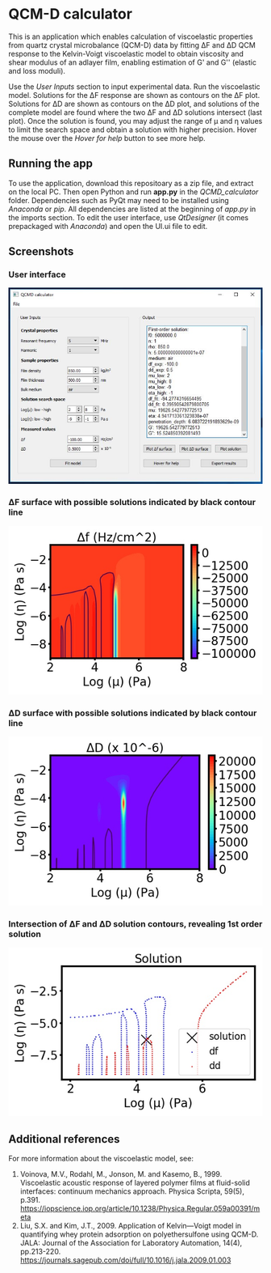 # QCM-D calculator

This is an application which enables calculation of
viscoelastic properties from quartz crystal microbalance (QCM-D) data by
fitting ΔF and ΔD QCM response to the Kelvin-Voigt viscoelastic model to obtain viscosity and shear modulus of
an adlayer film, enabling estimation of G' and G'' (elastic and loss moduli).

Use the *User Inputs* section to input experimental data. Run the
viscoelastic model. Solutions for the ΔF response are shown as contours on the ΔF plot.
Solutions for ΔD are shown as contours on the ΔD plot, and solutions of the complete model
are found where the two ΔF and ΔD solutions intersect (last plot). Once the solution is found, you may adjust
the range of μ and η values to limit the search space and obtain a solution with higher precision. Hover the mouse over the *Hover for help* button to see more help.


## Running the app

To use the application, download this repositoary as a zip file, and extract on the local PC. Then open Python and run **app.py** in the *QCMD_calculator* folder. Dependencies such as PyQt may need to be installed using *Anaconda* or *pip*. All dependencies are listed at the beginning of *app.py* in the imports section. To edit the user interface, use *QtDesigner* (it comes prepackaged with *Anaconda*) and open the UI.ui file to edit.

## Screenshots

### User interface
![](UI.JPG)

### ΔF surface with possible solutions indicated by black contour line
![](df_surface.JPG)

### ΔD surface with possible solutions indicated by black contour line
![](dD_surface.JPG)

### Intersection of ΔF and ΔD solution contours, revealing 1st order solution
![](Solution.JPG)


## Additional references

For more information about the viscoelastic model, see:


1. Voinova, M.V., Rodahl, M., Jonson, M. and Kasemo, B., 1999. Viscoelastic
acoustic response of layered polymer films at fluid-solid interfaces:
continuum mechanics approach. Physica Scripta, 59(5), p.391.
https://iopscience.iop.org/article/10.1238/Physica.Regular.059a00391/meta
2. Liu, S.X. and Kim, J.T., 2009. Application of Kelvin—Voigt model in
quantifying whey protein adsorption on polyethersulfone using QCM-D.
JALA: Journal of the Association for Laboratory Automation, 14(4),
pp.213-220.
https://journals.sagepub.com/doi/full/10.1016/j.jala.2009.01.003
